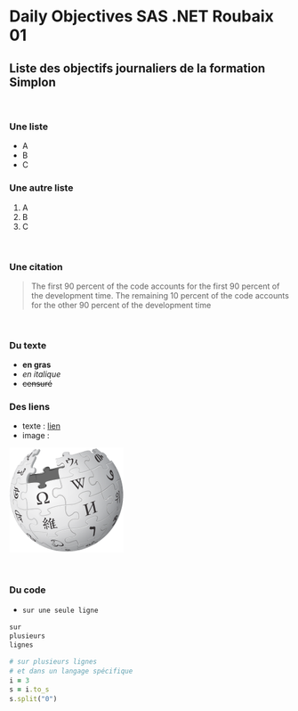 # Daily Objectives SAS .NET Roubaix 01
## Liste des objectifs journaliers de la formation Simplon

<br>



### Une liste
* A
* B
* C

### Une autre liste
 1. A
 2. B
 3. C

<br>



### Une citation
> The first 90 percent of the code accounts for the first 90 percent of the development time. The remaining 10 percent of the code accounts for the other 90 percent of the development time

<br>



### Du texte
- **en gras**
- *en italique*
- ~~censuré~~


### Des liens
- texte : [lien](https://0.30000000000000004.com/)
- image :

![Logo Wikipedia](assets/Wikipedia-logo-v2.svg)

<br>



### Du code

* `sur une seule ligne`
```
sur
plusieurs
lignes
```

```ruby
# sur plusieurs lignes
# et dans un langage spécifique
i = 3
s = i.to_s
s.split("0")
```

<br>



